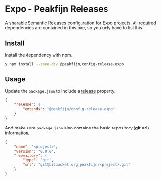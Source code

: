 # Expo - Peakfijn Releases

A sharable Semantic Releases configuration for Expo projects.
All required dependencies are contained in this one, so you only have to list this.

## Install

Install the dependency with npm.

```bash
$ npm install --save-dev @peakfijn/config-release-expo
```

## Usage

Update the `package.json` to include a [release](https://github.com/semantic-release/semantic-release/blob/caribou/docs/usage/configuration.md#configuration) property.

```json
{
	"release": {
		"extends": "@peakfijn/config-release-expo"
	}
}
```

And make sure `package.json` also contains the basic repository (**git url**) information.

```json
{
	"name": "<project>",
	"version": "0.0.0",
	"repository": {
		"type": "git",
		"url": "git@bitbucket.org:peakfijn/<project>.git"
	}
}
```
